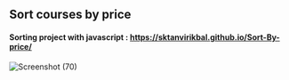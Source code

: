 ## Sort courses by price 
#### Sorting project with javascript : https://sktanvirikbal.github.io/Sort-By-price/ 
![Screenshot (70)](https://user-images.githubusercontent.com/76867083/201316174-d00f56e0-d47f-4bdf-a627-b0ded876612d.png)

